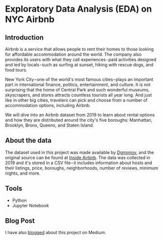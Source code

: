 # Exploratory Data Analysis (EDA) on NYC Airbnb

## Introduction
Airbnb is a service that allows people to rent their homes to those looking for affordable accommodation around the world. The company also provides its users with what they call experiences - paid activities designed and led by locals - such as surfing at sunset, hiking with rescue dogs, and food tours.

New York City – one of the world's most famous cities – plays an important part in international finance, politics, entertainment, and culture. It is not surprising that the home of Central Park and such wonderful museums, skyscrapers, and stores attracts countless tourists all year long. And just like in other big cities, travelers can pick and choose from a number of accommodation options, including Airbnb.

We will dive into an Airbnb dataset from 2019 to learn about rental options and how they are distributed around the city's five boroughs: Manhattan, Brooklyn, Bronx, Queens, and Staten Island.

## About the data
The dataset used in this project was made available by [Dgmonov](https://www.kaggle.com/dgomonov), and the original source can be found at [Inside Airbnb](http://insideairbnb.com/). The data was collected in 2019 and it's stored in a CSV file – it includes information about hosts and their listings, price, boroughs, neighborhoods, number of reviews, minimum nights, and more.

## Tools
* Python
* Jupyter Notebook

## Blog Post
I have also [blogged](https://tamyris-gimenez.medium.com/exploratory-data-analysis-eda-on-nyc-airbnb-51d336d8fec6) about this project on Medium.
